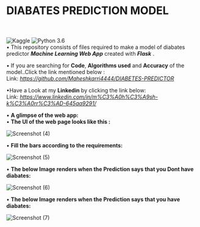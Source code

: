 # DIABATES PREDICTION MODEL
<br/><br/>
![Kaggle](https://img.shields.io/badge/Dataset-Kaggle-blue.svg) ![Python 3.6](https://img.shields.io/badge/Python-3.6-brightgreen.svg)<br/> 
• This repository consists of files required to make a model of diabates predictor ___Machine Learning Web App___ created with ___Flask___ .

• If you are searching for __Code__, __Algorithms used__ and __Accuracy__ of the model..Click the link mentioned below :<br />
Link: _https://github.com/Maheshkarri4444/DIABETES-PREDICTOR_



•Have a Look at my __Linkedin__ by clicking the link below:<br/>
Link: _https://www.linkedin.com/in/m%C3%A0h%C3%A9sh-k%C3%A0rr%C3%AD-645aa9291/_


• __A glimpse of the web app:__<br/>
• __The UI of the web page looks like this :__<br/>

![Screenshot (4)](https://github.com/Maheshkarri4444/DIABETES-PREDICTOR/assets/157581288/6e4b11d0-85e4-4ffc-9923-c4547335154a)


• __Fill the bars according to the requirements:__

![Screenshot (5)](https://github.com/Maheshkarri4444/DIABETES-PREDICTOR/assets/157581288/3f32e29e-b480-4282-a545-1a59b171f0e3)


• __The below Image renders when the __Prediction__ says that you Dont have diabates:__

![Screenshot (6)](https://github.com/Maheshkarri4444/DIABETES-PREDICTOR/assets/157581288/4b603622-93cd-4cd1-9554-2787db95db1e)


• __The below Image renders when the __Prediction__ says that you have diabates:__

![Screenshot (7)](https://github.com/Maheshkarri4444/DIABETES-PREDICTOR/assets/157581288/2e659125-123e-4b51-9568-71f5692f23d2)
